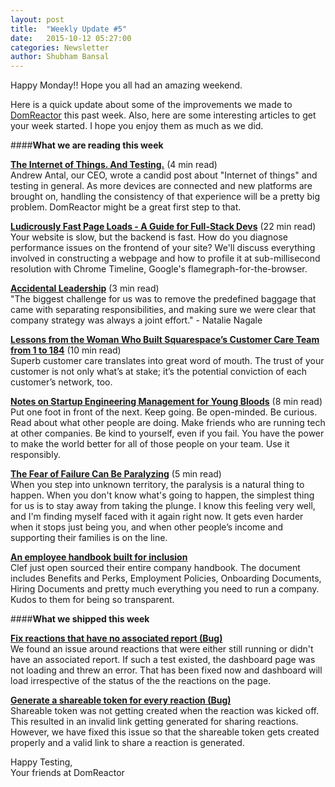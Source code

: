 ```yaml
---
layout: post
title:  "Weekly Update #5"
date:   2015-10-12 05:27:00
categories: Newsletter
author: Shubham Bansal
---
```


Happy Monday!! Hope you all had an amazing weekend.

Here is a quick update about some of the improvements we made to [DomReactor](https://domreactor.com) this past week. Also, here are some interesting articles to get your week started. I hope you enjoy them as much as we did.  


####**What we are reading this week**

**[The Internet of Things. And Testing.](http://blog.domreactor.com/ideas/2015/10/06/iot-and-testing.html?utm_source=DomReactor+Weekly+Updates)** <span class="post-meta">(4 min read)</span>  
Andrew Antal, our CEO, wrote a candid post about "Internet of things" and testing in general. As more devices are connected and new platforms are brought on, handling the consistency of that experience will be a pretty big problem. DomReactor might be a great first step to that.

**[Ludicrously Fast Page Loads - A Guide for Full-Stack Devs](http://www.nateberkopec.com/2015/10/07/frontend-performance-chrome-timeline.html?utm_source=DomReactor+Weekly+Updates)** <span class="post-meta">(22 min read)</span>  
Your website is slow, but the backend is fast. How do you diagnose performance issues on the frontend of your site? We'll discuss everything involved in constructing a webpage and how to profile it at sub-millisecond resolution with Chrome Timeline, Google's flamegraph-for-the-browser.

**[Accidental Leadership](http://wildbit.com/blog/2015/10/09/accidental-leadership?utm_source=DomReactor+Weekly+Updates)** <span class="post-meta">(3 min read)</span>  
"The biggest challenge for us was to remove the predefined baggage that came with separating responsibilities, and making sure we were clear that company strategy was always a joint effort." - Natalie Nagale

**[Lessons from the Woman Who Built Squarespace’s Customer Care Team from 1 to 184](http://firstround.com/review/lessons-from-the-woman-who-built-squarespaces-customer-care-team-from-1-to-370/?utm_source=DomReactor+Weekly+Updates)** <span class="post-meta">(10 min read)</span>  
Superb customer care translates into great word of mouth. The trust of your customer is not only what’s at stake; it’s the potential conviction of each customer’s network, too.

**[Notes on Startup Engineering Management for Young Bloods](http://whilefalse.blogspot.com/2015/10/notes-on-startup-engineering-management.html?utm_source=DomReactor+Weekly+Updates)** <span class="post-meta">(8 min read)</span>  
Put one foot in front of the next. Keep going. Be open-minded. Be curious. Read about what other people are doing. Make friends who are running tech at other companies. Be kind to yourself, even if you fail. You have the power to make the world better for all of those people on your team. Use it responsibly.

**[The Fear of Failure Can Be Paralyzing](http://www.paperplanes.de/2015/10/5/the-fear-of-failure.html?utm_source=DomReactor+Weekly+Updates)** <span class="post-meta">(5 min read)</span>  
When you step into unknown territory, the paralysis is a natural thing to happen. When you don't know what's going to happen, the simplest thing for us is to stay away from taking the plunge. I know this feeling very well, and I'm finding myself faced with it again right now. It gets even harder when it stops just being you, and when other people’s income and supporting their families is on the line.

**[An employee handbook built for inclusion ](https://github.com/clef/handbook?utm_source=DomReactor+Weekly+Updates)** <span class="post-meta"></span>  
Clef just open sourced their entire company handbook. The document includes Benefits and Perks, Employment Policies, Onboarding Documents, Hiring Documents and pretty much everything you need to run a company. Kudos to them for being so transparent.  

####**What we shipped this week**  

**<u>Fix reactions that have no associated report (Bug)</u>**  
We found an issue around reactions that were either still running or didn't have an associated report. If such a test existed, the dashboard page was not loading and threw an error. That has been fixed now and dashboard will load irrespective of the status of the the reactions on the page.

**<u>Generate a shareable token for every reaction (Bug)</u>**  
Shareable token was not getting created when the reaction was kicked off. This resulted in an invalid link getting generated for sharing reactions. However, we have fixed this issue so that the shareable token gets created properly and a valid link to share a reaction is generated.

Happy Testing,  
Your friends at DomReactor

